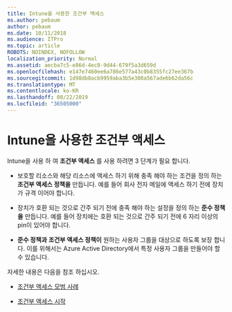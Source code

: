 ```yaml
---
title: Intune을 사용한 조건부 액세스
ms.author: pebaum
author: pebaum
ms.date: 10/11/2018
ms.audience: ITPro
ms.topic: article
ROBOTS: NOINDEX, NOFOLLOW
localization_priority: Normal
ms.assetid: aecba7c5-e86d-4ec8-9d44-679f5a3d659d
ms.openlocfilehash: e147e7460ee6a786e577a43c0b8355fc27ee367b
ms.sourcegitcommit: 1d98db8acb9959aba3b5e308a567ade6b62da56c
ms.translationtype: MT
ms.contentlocale: ko-KR
ms.lasthandoff: 08/22/2019
ms.locfileid: "36505000"
---
```

# <a name="conditional-access-with-intune"></a>Intune을 사용한 조건부 액세스

Intune을 사용 하 여 **조건부 액세스** 를 사용 하려면 3 단계가 필요 합니다. 
  
- 보호할 리소스와 해당 리소스에 액세스 하기 위해 충족 해야 하는 조건을 정의 하는 **조건부 액세스 정책을** 만듭니다. 예를 들어 회사 전자 메일에 액세스 하기 전에 장치가 규격 이어야 합니다. 
    
- 장치가 호환 되는 것으로 간주 되기 전에 충족 해야 하는 설정을 정의 하는 **준수 정책을** 만듭니다. 예를 들어 장치에는 호환 되는 것으로 간주 되기 전에 6 자리 이상의 pin이 있어야 합니다. 
    
- **준수 정책과** **조건부 액세스 정책이** 원하는 사용자 그룹을 대상으로 하도록 보장 합니다. 이를 위해서는 Azure Active Directory에서 특정 사용자 그룹을 만들어야 할 수 있습니다. 
    
자세한 내용은 다음을 참조 하십시오.
  
- [조건부 액세스 모범 사례](https://docs.microsoft.com/azure/active-directory/conditional-access/best-practices)
    
- [조건부 액세스 시작](https://docs.microsoft.com/azure/active-directory/active-directory-conditional-access-azure-portal-get-started)
    

